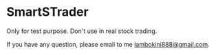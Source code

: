SmartSTrader
============
Only for test purpose. 
Don't use in real stock trading.

If you  have any question, please email to me lambokini888@gmail.com.
